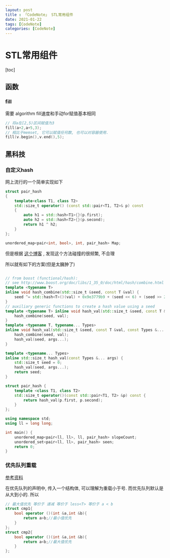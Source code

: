 ```yaml
---
layout: post
title : 「CodeNote」 STL常用组件
date: 2021-01-22
tags: [CodeNote]
categories: [CodeNote]
---
```

# STL常用组件

[toc]

## 函数

### fill

需要 algorithm
fill速度和手动for赋值基本相同

``` cpp
// 将a在[2,5)区间赋值为3
fill(a+2,a+5,3);
// 相比于memset, 它可以赋值任何数, 也可以对容器使用.
fill(v.begin(),v.end(),5);
```

## 黑科技

### 自定义hash

网上流行的一个简单实现如下

``` cpp
struct pair_hash
{
    template<class T1, class T2>
    std::size_t operator() (const std::pair<T1, T2>& p) const
    {
        auto h1 = std::hash<T1>{}(p.first);
        auto h2 = std::hash<T2>{}(p.second);
        return h1 ^ h2;
    }
};

unordered_map<pair<int, bool>, int, pair_hash> Map;
```

但是根据 [这个博客](https://youngforest.github.io/2020/05/27/unordered-map-hash-pair-c/) , 发现这个方法碰撞的很频繁, 不合理

所以就有如下的方案(但是太臃肿了)

``` cpp

// from boost (functional/hash):
// see http://www.boost.org/doc/libs/1_35_0/doc/html/hash/combine.html template
template <typename T>
inline void hash_combine(std::size_t &seed, const T &val) {
    seed ^= std::hash<T>()(val) + 0x9e3779b9 + (seed << 6) + (seed >> 2);
}
// auxiliary generic functions to create a hash value using a seed
template <typename T> inline void hash_val(std::size_t &seed, const T &val) {
    hash_combine(seed, val);
}
template <typename T, typename... Types>
inline void hash_val(std::size_t &seed, const T &val, const Types &... args) {
    hash_combine(seed, val);
    hash_val(seed, args...);
}

template <typename... Types>
inline std::size_t hash_val(const Types &... args) {
    std::size_t seed = 0;
    hash_val(seed, args...);
    return seed;
}

struct pair_hash {
    template <class T1, class T2>
    std::size_t operator()(const std::pair<T1, T2> &p) const {
        return hash_val(p.first, p.second);
    }
};

using namespace std;
using ll = long long;

int main() {
    unordered_map<pair<ll, ll>, ll, pair_hash> slopeCount;
    unordered_set<pair<ll, ll>, pair_hash> seen;
    return 0;
}
```

### 优先队列重载

[参考资料](https://blog.csdn.net/qq_35866453/article/details/78263685?utm_source=blogkpcl11)

在优先队列的声明中, 传入一个结构体, 可以理解为重载小于号. 而优先队列默认是从大到小的. 所以

``` cpp
// 最大值优先 等价于 递减 等价于 less<T> 等价于 a < b
struct cmp1{  
    bool operator ()(int &a,int &b){  
        return a>b;//最小值优先  
    }  
};  
struct cmp2{  
    bool operator ()(int &a,int &b){  
        return a<b;//最大值优先  
    }  
};  
```
